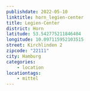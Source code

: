 ```yaml
---
publishdate: 2022-05-10
linktitle: horn_legien-center
title: Legien-Center
district: Horn
latitude: 53.542775211846404
longitude: 10.097115952103515
street: Kirchlinden 2
zipcode: "22111"
city: Hamburg
categories:
    - location
locationtags:
    - mittel
---
```

